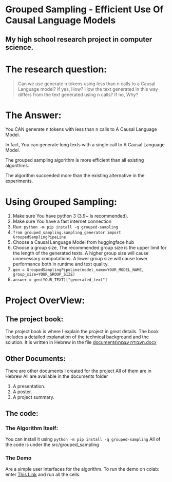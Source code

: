 # Grouped Sampling - Efficient Use Of Causal Language Models

## My high school research project in computer science.

# The research question:
> Can we use generate n tokens using less than n calls to a Causal Language model?
> If yes, How? 
> How the text generated in this way differs from the text generated using n calls?
> If no, Why?


# The Answer:

You CAN generate n tokens with less than n calls to A Causal Language Model.

In fact, You can generate long texts with a single call to A Causal Language Model.

The grouped sampling algorithm is more efficient than all existing algorithms.

The algorithm succeeded more than the existing alternative in the experiments.

# Using Grouped Sampling:

1. Make sure You have python 3 (3.9+ is recommended).
2. Make sure You have a fast internet connection
3. Run: `python -m pip install -q grouped-sampling`
4. `from grouped_sampling.sampling_generator import GroupedSamplingPipeLine`
5. Choose a Causal Language Model from huggingface hub
6. Choose a group size, 
The recommended group size is the upper limit for the length of the generated texts.
A higher group size will cause unnecessary computations.
A lower group size will cause lower performance both in runtime and text quality.
7. `gen = GroupedSamplingPipeLine(model_name=YOUR_MODEL_NAME, group_size=YOUR_GROUP_SIZE)`
8. `answer = gen(YOUR_TEXT)["generated_text"]`


# Project OverView:

## The project book:
The project book is where I explain the project in great details.
The book includes a detailed explanation of the technical background and the solution. 
It is written in Hebrew in the file [documents\העבודה עצמה.docx](documents\העבודה%20עצמה.docx)

## Other Documents:
There are other documents I created for the project
All of them are in Hebrew
All are available in the documents folder
1. A presentation.
2. A poster.
3. A project summary.

## The code:

### The Algorithm Itself:
You can install it using `python -m pip install -q grouped-sampling`
All of the code is under the src/grouped_sampling

### The Demo
Are a simple user interfaces for the algorithm.
To run the demo on colab:
enter [This Link](https://colab.research.google.com/github/yonikremer/final_project/blob/master/colab_demo.ipynb) and run all the cells.
